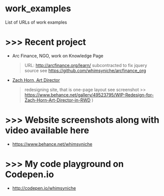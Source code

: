 # work_examples
List of URLs of work examples

# >>> Recent project
+   Arc Finance, NGO, work on Knowledge Page
    > URL: http://arcfinance.org/learn/
    > subcontracted to fix jquery source see https://github.com/whimsyniche/arcfinance_org

+   [Zach Horn, Art Director](http://zachhorn.com)
    > redesigning site, that is  one-page layout
    > see screenshot >> https://www.behance.net/gallery/49523795/WIP-Redesign-for-Zach-Horn-Art-Director-in-RWD )

# >>> Website screenshots along with video available here
+   https://www.behance.net/whimsyniche

# >>> My code playground on Codepen.io
+   http://codepen.io/whimsyniche
